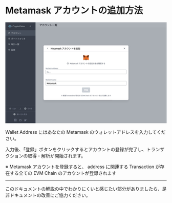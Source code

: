 # Metamask アカウントの追加方法

![](../../assets/img/account-service-metamask-ja-1.jpg)

Wallet Address にはあなたの  Metamask のウォレットアドレスを入力してください。

入力後、「登録」ボタンをクリックするとアカウントの登録が完了し、トランザクションの取得・解析が開始されます。

※ Metamask アカウントを登録すると、 address に関連する Transaction が存在する全ての EVM Chain のアカウントが登録されます

---

このドキュメントの解説の中でわかりにくいと感じたい部分がありましたら、是非ドキュメントの改善にご協力ください。
